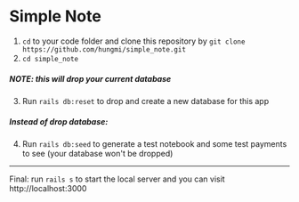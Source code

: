 # Simple Note

1. `cd` to your code folder and clone this repository by `git clone https://github.com/hungmi/simple_note.git`
2. `cd simple_note`
##### NOTE: this will drop your current database
3. Run `rails db:reset` to drop and create a new database for this app
##### Instead of drop database:
4. Run `rails db:seed` to generate a test notebook and some test payments to see (your database won't be dropped)
---
Final: run `rails s` to start the local server and you can visit http://localhost:3000
